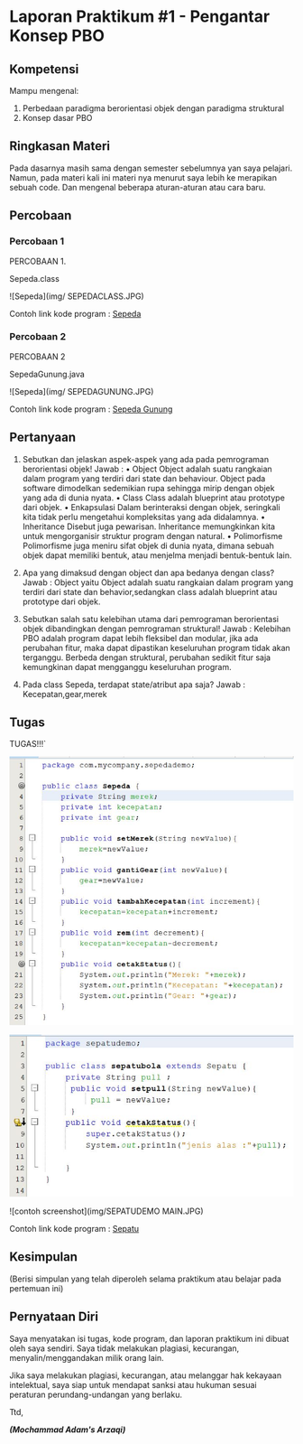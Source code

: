 # Laporan Praktikum #1 - Pengantar Konsep PBO

## Kompetensi

Mampu mengenal: 
1. Perbedaan paradigma berorientasi objek dengan paradigma struktural
2. Konsep dasar PBO

## Ringkasan Materi

Pada dasarnya masih sama dengan semester sebelumnya yan saya pelajari. Namun, pada materi
kali ini materi nya menurut saya lebih ke merapikan sebuah code. Dan mengenal beberapa
aturan-aturan atau cara baru.

## Percobaan

### Percobaan 1

PERCOBAAN 1.

Sepeda.class

![Sepeda](img/ SEPEDACLASS.JPG)

Contoh link kode program : [Sepeda](../../src/1_Pengantar_Konsep_PBO/Sepeda.java)

### Percobaan 2

PERCOBAAN 2

SepedaGunung.java

![Sepeda](img/ SEPEDAGUNUNG.JPG)

Contoh link kode program : [Sepeda Gunung](../../src/1_Pengantar_Konsep_PBO/SepedaGunung.java)

## Pertanyaan


1.	Sebutkan dan jelaskan aspek-aspek yang ada pada pemrograman berorientasi objek! 
Jawab : 
•	Object 
Object adalah suatu rangkaian dalam program yang terdiri dari state dan behaviour. Object pada software dimodelkan sedemikian rupa sehingga mirip dengan objek yang ada di dunia nyata.
•	Class 
Class adalah blueprint atau prototype dari objek.
•	Enkapsulasi
Dalam berinteraksi dengan objek, seringkali kita tidak perlu mengetahui kompleksitas yang ada didalamnya.
•	Inheritance
Disebut juga pewarisan. Inheritance memungkinkan kita untuk mengorganisir struktur program dengan natural.
•	Polimorfisme 
Polimorfisme juga meniru sifat objek di dunia nyata, dimana sebuah objek dapat memiliki bentuk, atau menjelma menjadi bentuk-bentuk lain.


2.	Apa yang dimaksud dengan object dan apa bedanya dengan class? 
Jawab : 
Object yaitu Object adalah suatu rangkaian dalam program yang terdiri dari state dan behavior,sedangkan class adalah blueprint atau prototype dari objek.

3.	Sebutkan salah satu kelebihan utama dari pemrograman berorientasi objek dibandingkan dengan pemrograman struktural!
Jawab : 
Kelebihan PBO adalah program dapat lebih fleksibel dan modular, jika ada perubahan fitur, maka dapat dipastikan keseluruhan program tidak akan terganggu. Berbeda dengan struktural, perubahan sedikit fitur saja kemungkinan dapat mengganggu keseluruhan program.  

4.	Pada class Sepeda, terdapat state/atribut apa saja?
Jawab : 
Kecepatan,gear,merek


## Tugas

TUGAS!!!`

![contoh screenshot](img/SEPATUCLASS.JPG)

![contoh screenshot](img/SEPATUBOLA.JPG)

![contoh screenshot](img/SEPATUDEMO MAIN.JPG)

Contoh link kode program : [Sepatu](../../src/1_Pengantar_Konsep_PBO/Sepatu.java)

## Kesimpulan

(Berisi simpulan yang telah diperoleh selama praktikum atau belajar pada pertemuan ini)

## Pernyataan Diri

Saya menyatakan isi tugas, kode program, dan laporan praktikum ini dibuat oleh saya sendiri. Saya tidak melakukan plagiasi, kecurangan, menyalin/menggandakan milik orang lain.

Jika saya melakukan plagiasi, kecurangan, atau melanggar hak kekayaan intelektual, saya siap untuk mendapat sanksi atau hukuman sesuai peraturan perundang-undangan yang berlaku.

Ttd,

***(Mochammad Adam's Arzaqi)***
